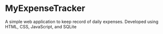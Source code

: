 # MyExpenseTracker
A simple web application to keep record of daily expenses. Developed using HTML, CSS, JavaScript, and SQLite
